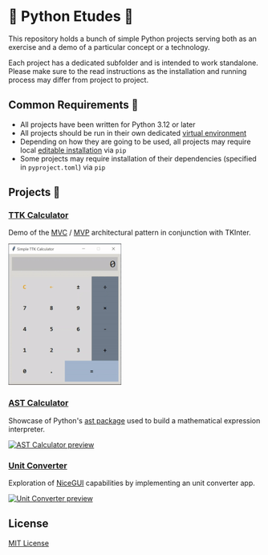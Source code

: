 # 🐍 Python Etudes 🎹

This repository holds a bunch of simple Python projects serving both as an exercise and a demo of a particular concept or a technology.

Each project has a dedicated subfolder and is intended to work standalone. Please make sure to the read instructions as the installation and running process may differ from project to project.

## Common Requirements 📌

- All projects have been written for Python 3.12 or later
- All projects should be run in their own dedicated [virtual environment](https://docs.python.org/3/library/venv.html)
- Depending on how they are going to be used, all projects may require local [editable installation](https://setuptools.pypa.io/en/latest/userguide/development_mode.html) via `pip`
- Some projects may require installation of their dependencies (specified in `pyproject.toml`) via `pip`

## Projects 🔭

### [TTK Calculator](./ttkcalculator/)

Demo of the [MVC](https://en.wikipedia.org/wiki/Model–view–controller) / [MVP](https://en.wikipedia.org/wiki/Model–view–presenter) architectural pattern in conjunction with TKInter.

[![TTK Calculator preview](./ttkcalculator/docs/ttk_calculator_preview.gif)](./ttkcalculator/README.md)

### [AST Calculator](./astcalculator/)

Showcase of Python's [ast package](https://docs.python.org/3/library/ast.html) used to build a mathematical expression interpreter.

[![AST Calculator preview](./astcalculator/docs/ast_calculator_preview.png)](./astcalculator/README.md)

### [Unit Converter](./webconverter)

Exploration of [NiceGUI](https://nicegui.io/) capabilities by implementing an unit converter app.

[![Unit Converter preview](./pyconverter/docs/py_converter_preview.png)](./pyconverter)

## License

[MIT License](LICENSE)
